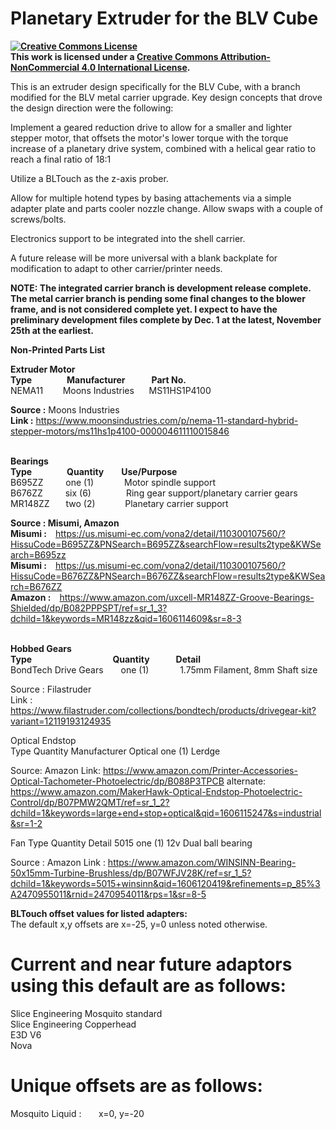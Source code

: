 # Planetary Extruder for the BLV Cube

<B><a rel="license" href="http://creativecommons.org/licenses/by-nc/4.0/"><img alt="Creative Commons License" style="border-width:0" src="https://i.creativecommons.org/l/by-nc/4.0/88x31.png" /></a><br />This work is licensed under a <a rel="license" href="http://creativecommons.org/licenses/by-nc/4.0/">Creative Commons Attribution-NonCommercial 4.0 International License</a>.</B>


This is an extruder design specifically for the BLV Cube, with a branch modified for the BLV metal carrier upgrade.  Key design concepts that drove the design direction were the following:

Implement a geared reduction drive to allow for a smaller and lighter stepper motor, that offsets the motor's lower torque with the torque increase of a planetary drive system, combined with a helical gear ratio to reach a final ratio of 18:1

Utilize a BLTouch as the z-axis prober.

Allow for multiple hotend types by basing attachements via a simple adapter plate and parts cooler nozzle change.  Allow swaps with a couple of screws/bolts.

Electronics support to be integrated into the shell carrier.

A future release will be more universal with a blank backplate for modification to adapt to other carrier/printer needs.

<B>NOTE:
The integrated carrier branch is development release complete.  The metal carrier branch is pending some final changes to the blower frame, and is not considered complete yet.
I expect to have the preliminary development files complete by Dec. 1 at the latest, November 25th at the earliest.</B><BR>


<B>Non-Printed Parts List</B>

<B>Extruder Motor</B><BR>
<B>Type&emsp;&emsp;&emsp;&ensp;&ensp;Manufacturer&emsp;&emsp;&ensp;&ensp;Part No.</B>          
NEMA11&nbsp;&nbsp;&nbsp;&nbsp;&nbsp;&nbsp;&nbsp;&nbsp;Moons Industries&nbsp;&nbsp;&nbsp;&nbsp;&nbsp;&nbsp;MS11HS1P4100   

<B>Source :</B>     Moons Industries<BR>
<B>Link :</B>       https://www.moonsindustries.com/p/nema-11-standard-hybrid-stepper-motors/ms11hs1p4100-000004611110015846<BR><BR>

<B>Bearings<BR>
Type&emsp;&emsp;&emsp;&emsp;Quantity&emsp;&emsp;Use/Purpose</B>                   
B695ZZ&emsp;&emsp;&nbsp;&nbsp;one (1)&emsp;&emsp;&emsp;&ensp;Motor spindle support<BR>
B676ZZ&emsp;&emsp;&nbsp;&nbsp;six (6)&emsp;&emsp;&emsp;&emsp;Ring gear support/planetary carrier gears<BR>
MR148ZZ&emsp;&nbsp;&nbsp;&nbsp;two (2)&emsp;&emsp;&nbsp;&nbsp;&nbsp;&nbsp;&nbsp;Planetary carrier support<BR>

<B>Source :     Misumi, Amazon</B><BR>
<B>Misumi :</B>&emsp;https://us.misumi-ec.com/vona2/detail/110300107560/?HissuCode=B695ZZ&PNSearch=B695ZZ&searchFlow=results2type&KWSearch=B695zz<BR>
<B>Misumi :</B>&emsp;https://us.misumi-ec.com/vona2/detail/110300107560/?HissuCode=B676ZZ&PNSearch=B676ZZ&searchFlow=results2type&KWSearch=B676ZZ<BR>
<B>Amazon :</B>&emsp;https://www.amazon.com/uxcell-MR148ZZ-Groove-Bearings-Shielded/dp/B082PPPSPT/ref=sr_1_3?dchild=1&keywords=MR148zz&qid=1606114609&sr=8-3<BR><BR>

<B>Hobbed Gears<BR>
Type&emsp;&emsp;&emsp;&emsp;&emsp;&emsp;&emsp;&emsp;&emsp;&nbsp;Quantity&emsp;&emsp;&emsp;Detail</B><BR>
BondTech Drive Gears&emsp;&emsp;one (1)&emsp;&emsp;&emsp;&nbsp;&nbsp;1.75mm Filament, 8mm Shaft size

Source :     Filastruder<BR>
Link :       https://www.filastruder.com/collections/bondtech/products/drivegear-kit?variant=12119193124935


Optical Endstop<BR>
Type         Quantity      Manufacturer
Optical      one (1)       Lerdge

Source:      Amazon
Link:        https://www.amazon.com/Printer-Accessories-Optical-Tachometer-Photoelectric/dp/B088P3TPCB
alternate:   https://www.amazon.com/MakerHawk-Optical-Endstop-Photoelectric-Control/dp/B07PMW2QMT/ref=sr_1_2?dchild=1&keywords=large+end+stop+optical&qid=1606115247&s=industrial&sr=1-2

Fan
Type         Quantity   Detail
5015         one (1)    12v Dual ball bearing

Source :     Amazon
Link :       https://www.amazon.com/WINSINN-Bearing-50x15mm-Turbine-Brushless/dp/B07WFJV28K/ref=sr_1_5?dchild=1&keywords=5015+winsinn&qid=1606120419&refinements=p_85%3A2470955011&rnid=2470954011&rps=1&sr=8-5<BR>

<B>BLTouch offset values for listed adapters:</B><BR>
The default x,y offsets are x=-25, y=0 unless noted otherwise.<BR>
# Current and near future adaptors using this default are as follows:
Slice Engineering Mosquito standard<BR>
Slice Engineering Copperhead<BR>
E3D V6<BR>
Nova<BR>
  
# Unique offsets are as follows:
Mosquito Liquid :&nbsp;&nbsp;&nbsp;&nbsp;&nbsp;&nbsp;&nbsp;x=0, y=-20<BR>
